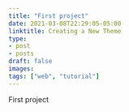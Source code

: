 ```yaml
---
title: "First project"
date: 2021-03-08T22:29:05-05:00
linktitle: Creating a New Theme
type:
- post
- posts
draft: false
images:
tags: ["web", "tutorial"]
---
```


First project
